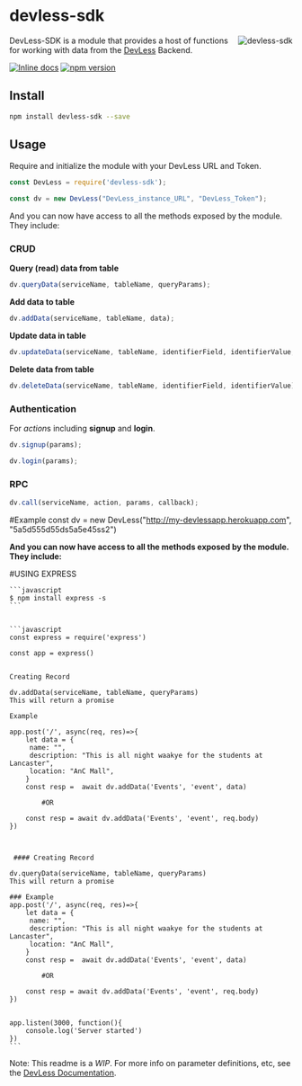 # devless-sdk

<img src="https://s20.postimg.org/zdg8n23nh/image.png" alt="devless-sdk" align="right" />

DevLess-SDK is a module that provides a host of functions for working with data from the [DevLess](http://devless.io/) Backend.

[![Inline docs](http://inch-ci.org/github/DevlessTeam/dv-node-sdk.svg?branch=master)](http://inch-ci.org/github/DevlessTeam/dv-node-sdk)
[![npm version](https://badge.fury.io/js/devless-sdk.svg)](https://badge.fury.io/js/devless-sdk)


## Install

```bash
npm install devless-sdk --save
```

## Usage

Require and initialize the module with your DevLess URL and Token.

```javascript
const DevLess = require('devless-sdk');

const dv = new DevLess("DevLess_instance_URL", "DevLess_Token");
```

And you can now have access to all the methods exposed by the module. They include:

### CRUD

**Query (read) data from table**
```javascript
dv.queryData(serviceName, tableName, queryParams);
```

**Add data to table**
```javascript
dv.addData(serviceName, tableName, data);
```

**Update data in table**
```javascript
dv.updateData(serviceName, tableName, identifierField, identifierValue, data);
```

**Delete data from table**
```javascript
dv.deleteData(serviceName, tableName, identifierField, identifierValue);
```



### Authentication

For *action*s including **signup** and **login**.

```javascript
dv.signup(params);
```


```javascript
dv.login(params);
```

### RPC

```javascript
dv.call(serviceName, action, params, callback);
```

#Example
const dv = new DevLess("http://my-devlessapp.herokuapp.com", "5a5d555d55ds5a5e45ss2")

**And you can now have access to all the methods exposed by the module. They include:**

#USING EXPRESS
   
    ```javascript
    $ npm install express -s
    ```


    ```javascript
    const express = require('express')

    const app = express()


    Creating Record 

    dv.addData(serviceName, tableName, queryParams)
    This will return a promise

    Example

    app.post('/', async(req, res)=>{
        let data = {
         name: "",
         description: "This is all night waakye for the students at Lancaster",
         location: "AnC Mall",
        }
        const resp =  await dv.addData('Events', 'event', data)

            #OR

        const resp = await dv.addData('Events', 'event', req.body)
    })



     #### Creating Record 

    dv.queryData(serviceName, tableName, queryParams)
    This will return a promise

    ### Example 
    app.post('/', async(req, res)=>{
        let data = {
         name: "",
         description: "This is all night waakye for the students at Lancaster",
         location: "AnC Mall",
        }
        const resp =  await dv.addData('Events', 'event', data)

            #OR

        const resp = await dv.addData('Events', 'event', req.body)
    })


    app.listen(3000, function(){
        console.log('Server started')
    })
    ```


Note: This readme is a *WIP*. For more info on parameter definitions, etc, see the [DevLess Documentation](https://devless.gitbooks.io/devless-docs-1-3-0/http_api.html).
